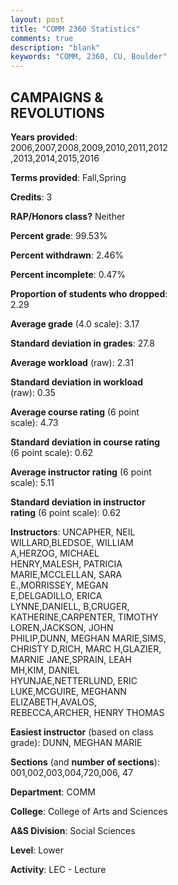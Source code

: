 ```yaml
---
layout: post
title: "COMM 2360 Statistics"
comments: true
description: "blank"
keywords: "COMM, 2360, CU, Boulder"
--- 
```

<head>
<script src="https://ajax.googleapis.com/ajax/libs/jquery/2.1.3/jquery.min.js"></script>
<script src="https://dl.dropboxusercontent.com/s/pc42nxpaw1ea4o9/highcharts.js?dl=0"></script>
<!-- <script src="../assets/js/highcharts.js"></script> -->
<style type="text/css">@font-face {
	font-family: "Bebas Neue";
	src: url(https://www.filehosting.org/file/details/544349/BebasNeue%20Regular.otf) format("opentype");
	}
	h1.Bebas { 
		font-family: "Bebas Neue", Verdana, Tahoma;
	}
</style>
</head>
<body>
	<div id="container" style="float: right; width: 45%; height: 88%; margin-left: 2.5%; margin-right: 2.5%;"></div>
	<script language="JavaScript">
		$(document).ready(function() {
		var chart = {type: 'column'};
		var title = {text: 'Grade Distribution'};
		var xAxis = {categories: ['A','B','C','D','F'],crosshair: true};
		var yAxis = {min: 0,title: {text: 'Percentage'}};
		var tooltip = {headerFormat: '<center><b><span style="font-size:20px">{point.key}</span></b></center>',
		               pointFormat: '<td style="padding:0"><b>{point.y:.1f}%</b></td>',
		               footerFormat: '</table>',shared: true,useHTML: true};
		var plotOptions = {column: {pointPadding: 0.0,borderWidth: 0}};  
		var credits = {enabled: false};var series= [{name: 'Percent',data: [41.09,43.87,11.18,1.6,2.27,]}];
		var json = {};
		json.chart = chart;
		json.title = title;
		json.tooltip = tooltip;
		json.xAxis = xAxis;
		json.yAxis = yAxis;  
		json.series = series;
		json.plotOptions = plotOptions;  
		json.credits = credits;
		$('#container').highcharts(json);
	});
	</script>
</body>
			   
## CAMPAIGNS & REVOLUTIONS

**Years provided**: 2006,2007,2008,2009,2010,2011,2012,2013,2014,2015,2016

**Terms provided**: Fall,Spring

**Credits**: 3

**RAP/Honors class?** Neither

**Percent grade**: 99.53%

**Percent withdrawn**: 2.46%

**Percent incomplete**: 0.47%

**Proportion of students who dropped**: 2.29

**Average grade** (4.0 scale): 3.17

**Standard deviation in grades**: 27.8

**Average workload** (raw): 2.31

**Standard deviation in workload** (raw): 0.35

**Average course rating** (6 point scale): 4.73

**Standard deviation in course rating** (6 point scale): 0.62

**Average instructor rating** (6 point scale): 5.11

**Standard deviation in instructor rating** (6 point scale): 0.62

**Instructors**: UNCAPHER, NEIL WILLARD,BLEDSOE, WILLIAM A,HERZOG, MICHAEL HENRY,MALESH, PATRICIA MARIE,MCCLELLAN, SARA E.,MORRISSEY, MEGAN E,DELGADILLO, ERICA LYNNE,DANIELL, B,CRUGER, KATHERINE,CARPENTER, TIMOTHY LOREN,JACKSON, JOHN PHILIP,DUNN, MEGHAN MARIE,SIMS, CHRISTY D,RICH, MARC H,GLAZIER, MARNIE JANE,SPRAIN, LEAH MH,KIM, DANIEL HYUNJAE,NETTERLUND, ERIC LUKE,MCGUIRE, MEGHANN ELIZABETH,AVALOS, REBECCA,ARCHER, HENRY THOMAS

**Easiest instructor** (based on class grade): DUNN, MEGHAN MARIE

**Sections** (and **number of sections**): 001,002,003,004,720,006, 47

**Department**: COMM

**College**: College of Arts and Sciences

**A&S Division**: Social Sciences

**Level**: Lower

**Activity**: LEC - Lecture